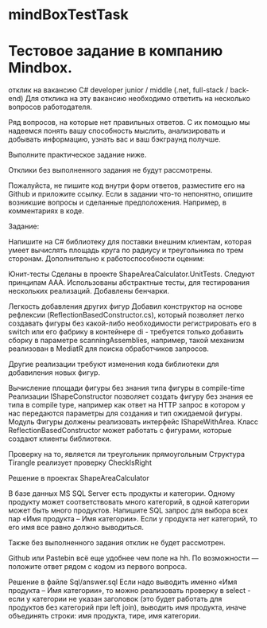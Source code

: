 # mindBoxTestTask
# Тестовое задание в компанию Mindbox.

отклик на вакансию
C# developer junior / middle (.net, full-stack / back-end)
Для отклика на эту вакансию необходимо ответить на несколько вопросов работодателя.

Ряд вопросов, на которые нет правильных ответов. С их помощью мы надеемся понять вашу способность мыслить, анализировать и добывать информацию, узнать вас и ваш бэкграунд получше. 

Выполните практическое задание ниже.

Отклики без выполненного задания не будут рассмотрены.

Пожалуйста, не пишите код внутри форм ответов, разместите его на Github и приложите ссылку. Если в задании что-то непонятно, опишите возникшие вопросы и сделанные предположения. Например, в комментариях в коде.

Задание:

Напишите на C# библиотеку для поставки внешним клиентам, которая умеет вычислять площадь круга по радиусу и треугольника по трем сторонам. Дополнительно к работоспособности оценим:

Юнит-тесты
Сделаны в проекте ShapeAreaCalculator.UnitTests.
Следуют принципам AAA. Использованы абстрактные тесты, для тестирования нескольких реализаций.
Добавлены бенчарки.

Легкость добавления других фигур
Добавил конструктор на основе рефлексии (ReflectionBasedConstructor.cs), который позволяет легко создавать фигуры без какой-либо необходимости регистрировать его в switch или его фабрику в контейнере di - требуется только добавить сборку в параметре scanningAssemblies, например, такой механизм реализован в MediatR для поиска обработчиков запросов.

Другие реализации требуют изменения кода библиотеки для добавиления новых фигур.

Вычисление площади фигуры без знания типа фигуры в compile-time
Реализации IShapeConstructor позволяет создать фигуру без знания ее типа в compile type, например как ответ на HTTP запрос в котором у нас передаются параметры для создания и тип ожидаемой фигуры. Модуль Фигуры должены реализовать интерфейс IShapeWithArea. Класс ReflectionBasedConstructor может работать с фигурами, которые создают клиенты библиотеки.

Проверку на то, является ли треугольник прямоугольным
Структура Tirangle реализует проверку CheckIsRight

Решение в проектах ShapeAreaCalculator

В базе данных MS SQL Server есть продукты и категории. Одному продукту может соответствовать много категорий, в одной категории может быть много продуктов. Напишите SQL запрос для выбора всех пар «Имя продукта – Имя категории». Если у продукта нет категорий, то его имя все равно должно выводиться.

Также без выполненного задания отклик не будет рассмотрен.

Github или Pastebin всё еще удобнее чем поле на hh. По возможности — положите ответ рядом с кодом из первого вопроса.

Решение в файле Sql/answer.sql
Если надо выводить именно «Имя продукта – Имя категории», то можно реализовать проверку в select - если у категории не указан заголовок 
(это будет работать для продуктов без категорий при left join), выводить имя продукта, иначе объединять строки: имя продукта, тире, имя категории.
